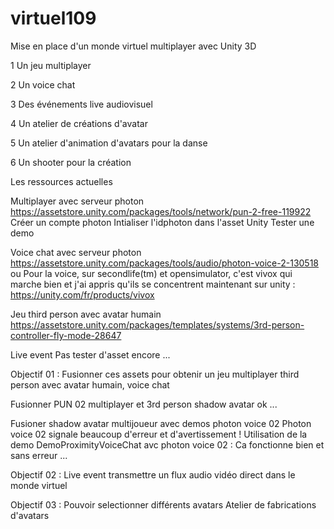 # virtuel109
Mise en place d'un monde virtuel multiplayer avec Unity 3D

1 Un jeu multiplayer

2 Un voice chat

3 Des événements live audiovisuel

4 Un atelier de créations d'avatar

5 Un atelier d'animation d'avatars pour la danse

6 Un shooter pour la création

Les ressources actuelles

Multiplayer avec serveur photon
https://assetstore.unity.com/packages/tools/network/pun-2-free-119922
Créer un compte photon
Intialiser l'idphoton dans l'asset Unity
Tester une demo

Voice chat avec serveur photon
https://assetstore.unity.com/packages/tools/audio/photon-voice-2-130518
ou
Pour la voice, sur secondlife(tm) et opensimulator, c'est vivox qui marche bien et j'ai appris qu'ils se concentrent maintenant sur unity :
https://unity.com/fr/products/vivox


Jeu third person avec avatar humain
https://assetstore.unity.com/packages/templates/systems/3rd-person-controller-fly-mode-28647

Live event 
Pas tester d'asset encore ...

Objectif 01 :
Fusionner ces assets pour obtenir un jeu multiplayer third person avec avatar humain, voice chat

Fusionner PUN 02 multiplayer et 3rd person shadow avatar ok ...

Fusioner shadow avatar multijoueur avec demos photon voice 02
Photon voice 02 signale beaucoup d'erreur et d'avertissement !
Utilisation de la demo DemoProximityVoiceChat avc photon voice 02 : Ca fonctionne bien et sans erreur ...

Objectif 02 :
Live event transmettre un flux audio vidéo direct dans le monde virtuel

Objectif 03 :
Pouvoir selectionner différents avatars
Atelier de fabrications d'avatars

